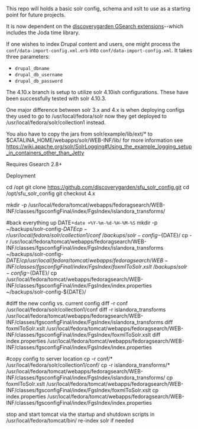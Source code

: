 This repo will holds a basic solr config, schema and xslt to use as a starting point for future projects.

It is now dependent on the [discoverygarden GSearch extensions](https://github.com/discoverygarden/dgi_gsearch_extensions)--which includes the Joda time library.

If one wishes to index Drupal content and users, one might process the `conf/data-import-config.xml.erb` into `conf/data-import-config.xml`. It takes three parameters:
* `drupal_dbname`
* `drupal_db_username`
* `drupal_db_password`

The 4.10.x branch is setup to utilize solr 4.10ish configurations. These have been successfully tested with solr 4.10.3.

One major difference between solr 3.x and 4.x is when deploying configs they used to go to /usr/local/fedora/solr now they get deployed to /usr/local/fedora/solr/collection1 instead.

You also have to copy the jars from solr/example/lib/ext/* to $CATALINA_HOME/webapps/solr/WEB-INF/lib/ for more information see https://wiki.apache.org/solr/SolrLogging#Using_the_example_logging_setup_in_containers_other_than_Jetty

Requires Gsearch 2.8+

Deployment

cd /opt
git clone https://github.com/discoverygarden/sfu_solr_config.git
cd /opt/sfu_solr_config
git checkout 4.x

mkdir -p /usr/local/fedora/tomcat/webapps/fedoragsearch/WEB-INF/classes/fgsconfigFinal/index/FgsIndex/islandora_transforms/

#back everything up
DATE=`date +%Y-%m-%d-%H-%M-%S`
mkdir -p ~/backups/solr-config-${DATE}
cp -r /usr/local/fedora/solr/collection1/conf ~/backups/solr-config-${DATE}/
cp -r /usr/local/fedora/tomcat/webapps/fedoragsearch/WEB-INF/classes/fgsconfigFinal/index/FgsIndex/islandora_transforms ~/backups/solr-config-${DATE}/
cp /usr/local/fedora/tomcat/webapps/fedoragsearch/WEB-INF/classes/fgsconfigFinal/index/FgsIndex/foxmlToSolr.xslt ~/backups/solr-config-${DATE}/
cp /usr/local/fedora/tomcat/webapps/fedoragsearch/WEB-INF/classes/fgsconfigFinal/index/FgsIndex/index.properties ~/backups/solr-config-${DATE}/


#diff the new config vs. current config
diff -r conf /usr/local/fedora/solr/collection1/conf
diff -r islandora_transforms /usr/local/fedora/tomcat/webapps/fedoragsearch/WEB-INF/classes/fgsconfigFinal/index/FgsIndex/islandora_transforms
diff foxmlToSolr.xslt /usr/local/fedora/tomcat/webapps/fedoragsearch/WEB-INF/classes/fgsconfigFinal/index/FgsIndex/foxmlToSolr.xslt
diff index.properties /usr/local/fedora/tomcat/webapps/fedoragsearch/WEB-INF/classes/fgsconfigFinal/index/FgsIndex/index.properties


#copy config to server location
cp -r conf/* /usr/local/fedora/solr/collection1/conf/
cp -r islandora_transforms/* /usr/local/fedora/tomcat/webapps/fedoragsearch/WEB-INF/classes/fgsconfigFinal/index/FgsIndex/islandora_transforms/
cp foxmlToSolr.xslt /usr/local/fedora/tomcat/webapps/fedoragsearch/WEB-INF/classes/fgsconfigFinal/index/FgsIndex/foxmlToSolr.xslt
cp index.properties /usr/local/fedora/tomcat/webapps/fedoragsearch/WEB-INF/classes/fgsconfigFinal/index/FgsIndex/index.properties

stop and start tomcat via the startup and shutdown scripts in /usr/local/fedora/tomcat/bin/
re-index solr if needed
